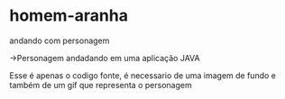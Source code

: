# homem-aranha
andando com personagem

->Personagem andadando em uma aplicação JAVA

Esse é apenas o codigo fonte, é necessario de uma imagem de fundo e também de um gif que representa o personagem 
